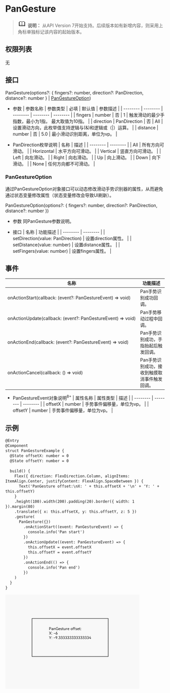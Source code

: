 # PanGesture

> ![icon-note.gif](public_sys-resources/icon-note.gif) **说明：**
> 从API Version 7开始支持。后续版本如有新增内容，则采用上角标单独标记该内容的起始版本。


## 权限列表

无


## 接口

PanGesture(options?: { fingers?: number, direction?: PanDirection, distance?: number } | [PanGestureOption](#pangestureoption))

- 参数
  | 参数名称 | 参数类型 | 必填 | 默认值 | 参数描述 |
  | -------- | -------- | -------- | -------- | -------- |
  | fingers | number | 否 | 1 | 触发滑动的最少手指数，最小为1指，&nbsp;最大取值为10指。 |
  | direction | PanDirection | 否 | All | 设置滑动方向，此枚举值支持逻辑与(&amp;)和逻辑或（\|）运算。 |
  | distance | number | 否 | 5.0 | 最小滑动识别距离，单位为vp。 |

- PanDirection枚举说明
  | 名称 | 描述 | 
  | -------- | -------- |
  | All | 所有方向可滑动。 | 
  | Horizontal | 水平方向可滑动。 | 
  | Vertical | 竖直方向可滑动。 | 
  | Left | 向左滑动。 | 
  | Right | 向右滑动。 | 
  | Up | 向上滑动。 | 
  | Down | 向下滑动。 | 
  | None | 任何方向都不可滑动。 | 


### PanGestureOption

通过PanGestureOption对象接口可以动态修改滑动手势识别器的属性，从而避免通过状态变量修改属性（状态变量修改会导致UI刷新）。

PanGestureOption(options?: { fingers?: number, direction?: PanDirection, distance?: number })

- 参数
  同PanGesture参数说明。

- 接口
  | 名称 | 功能描述 | 
  | -------- | -------- |
  | setDirection(value:&nbsp;PanDirection) | 设置direction属性。 | 
  | setDistance(value:&nbsp;number) | 设置distance属性。 | 
  | setFingers(value:&nbsp;number) | 设置fingers属性。 | 


## 事件

| 名称 | 功能描述 | 
| -------- | -------- | 
| onActionStart(callback:&nbsp;(event?:&nbsp;PanGestureEvent)&nbsp;=&gt;&nbsp;void) | Pan手势识别成功回调。 | 
| onActionUpdate(callback:&nbsp;(event?:&nbsp;PanGestureEvent)&nbsp;=&gt;&nbsp;void) | Pan手势移动过程中回调。 | 
| onActionEnd(callback:&nbsp;(event?:&nbsp;PanGestureEvent)&nbsp;=&gt;&nbsp;void) | Pan手势识别成功，手指抬起后触发回调。 | 
| onActionCancel(callback:&nbsp;()&nbsp;=&gt;&nbsp;void) | Pan手势识别成功，接收到触摸取消事件触发回调。 | 

- PanGestureEvent对象说明<sup>8+</sup>
  | 属性名称 | 属性类型 | 描述 | 
  | -------- | -------- | -------- |
  | offsetX | number | 手势事件偏移量，单位为vp。 | 
  | offsetY | number | 手势事件偏移量，单位为vp。 | 


## 示例

```
@Entry
@Component
struct PanGestureExample {
  @State offsetX: number = 0
  @State offsetY: number = 0

  build() {
    Flex({ direction: FlexDirection.Column, alignItems: ItemAlign.Center, justifyContent: FlexAlign.SpaceBetween }) {
      Text('PanGesture offset:\nX: ' + this.offsetX + '\n' + 'Y: ' + this.offsetY)
    }
    .height(100).width(200).padding(20).border({ width: 1 }).margin(80)
    .translate({ x: this.offsetX, y: this.offsetY, z: 5 })
    .gesture(
      PanGesture({})
        .onActionStart((event: PanGestureEvent) => {
          console.info('Pan start')
        })
        .onActionUpdate((event: PanGestureEvent) => {
          this.offsetX = event.offsetX
          this.offsetY = event.offsetY
        })
        .onActionEnd(() => {
          console.info('Pan end')
        })
    )
  }
}
```

![zh-cn_image_0000001174264374](figures/zh-cn_image_0000001174264374.gif)
